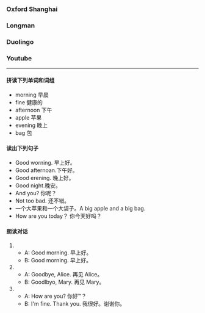 ### Oxford Shanghai
### Longman
### Duolingo
### Youtube
---
#### 拼读下列单词和词组
- morning 早晨
- fine 健康的
- afternoon 下午
- apple 苹果
- evening 晚上
- bag 包
#### 读出下列句子
- Good worning. 早上好。
- Good afternoan.下午好。
- Good erening. 晚上好。
- Good night.晚安。
- And you? 你呢？
- Not too bad. 还不错。
- 一个大苹果和一个大袋子。A big apple and a big bag.
- How are you today？ 你今天好吗？
#### 朗读对话
1. 
   - A: Good morning. 早上好。
   - B: Good morning. 早上好。
2. 
   - A: Goodbye, Alice. 再见 Alice。
   - B: Goodlbyo, Mary. 再见 Mary。
3. 
   - A: How are you? 你好™？
   - B: I'm fine. Thank you. 我很好。谢谢你。